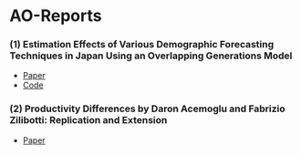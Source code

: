 AO-Reports
=========================== 

### (1) Estimation Effects of Various Demographic Forecasting Techniques in Japan Using an Overlapping Generations Model
- [Paper](https://github.com/OpenSourceEcon/DynamicPop/blob/master/draft/Oppenheimer%2C%20Adam%20Thesis%202020.pdf)
- [Code](https://github.com/OpenSourceEcon/DynamicPop)

### (2) Productivity Differences by Daron Acemoglu and Fabrizio Zilibotti: Replication and Extension
- [Paper](https://github.com/KI-AO-Collaborations/KI-AO-Papers/blob/master/Housing%20Markets%20and%20Optimal%20Pricing%20Strategy%20Final%20Paper.pdf)
